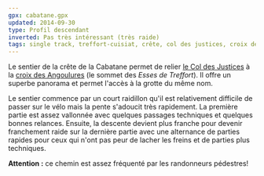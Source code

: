 ```yaml
---
gpx: cabatane.gpx
updated: 2014-09-30
type: Profil descendant
inverted: Pas très intéressant (très raide)
tags: single track, treffort-cuisiat, crête, col des justices, croix des angoulures, esses de treffort, cabatane
---
```


Le sentier de la crête de la Cabatane permet de relier [le Col des
Justices](/tags/col-des-justices/) à la [croix des
Angoulures](/tags/croix-des-angoulures) (le sommet des *Esses de Treffort*). Il
offre un superbe panorama et permet l'accès à la grotte du même nom.

Le sentier commence par un court raidillon qu'il est relativement difficile de
passer sur le vélo mais la pente s'adoucit très rapidement. La première partie
est assez vallonnée avec quelques passages techniques et quelques bonnes
relances. Ensuite, la descente devient plus franche pour devenir franchement
raide sur la dernière partie avec une alternance de parties rapides pour ceux
qui n'ont pas peur de lacher les freins et de parties plus techniques.

**Attention&nbsp;:** ce chemin est assez fréquenté par les randonneurs
pédestres!

